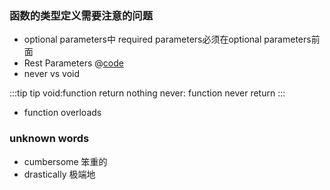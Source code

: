 ### 函数的类型定义需要注意的问题

- optional parameters中
  required parameters必须在optional parameters前面
- Rest Parameters
@[code](./rest_parameters.ts)
- never vs void

:::tip tip
void:function return nothing
never: function never return
:::

- function overloads
  


### unknown words
- cumbersome 笨重的
- drastically 极端地